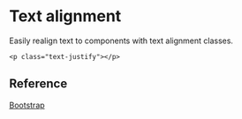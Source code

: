 # Text alignment

Easily realign text to components with text alignment classes.

```
<p class="text-justify"></p>
```

## Reference

[Bootstrap](https://getbootstrap.com/docs/4.2/utilities/text/#text-alignment)
